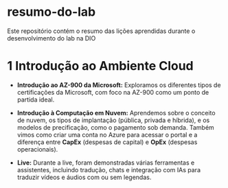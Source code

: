 # resumo-do-lab
Este repositório contém o resumo das lições aprendidas durante o desenvolvimento do lab na DIO

# 1 Introdução ao Ambiente Cloud
* **Introdução ao AZ-900 da Microsoft:** Exploramos os diferentes tipos de certificações da Microsoft, com foco na AZ-900 como um ponto de partida ideal.

* **Introdução à Computação em Nuvem:** Aprendemos sobre o conceito de nuvem, os tipos de implantação (pública, privada e híbrida), e os modelos de precificação, como o pagamento sob demanda. Também vimos como criar uma conta no Azure para acessar o portal e a diferença entre **CapEx** (despesas de capital) e **OpEx** (despesas operacionais).

* **Live:** Durante a live, foram demonstradas várias ferramentas e assistentes, incluindo tradução, chats e integração com IAs para traduzir vídeos e áudios com ou sem legendas.
